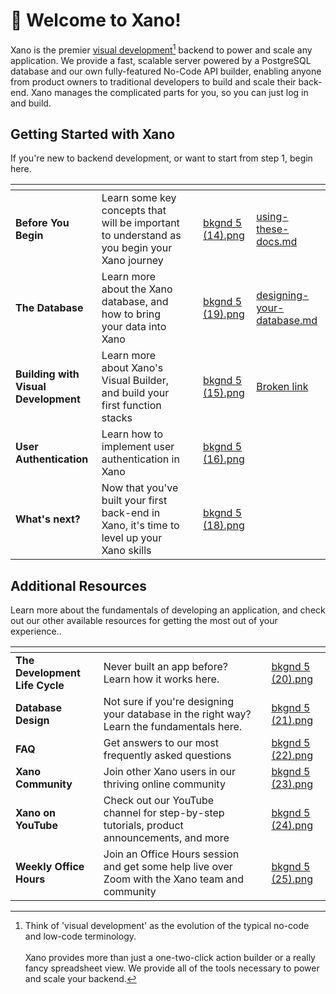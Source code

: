 # 👋 Welcome to Xano!

Xano is the premier [visual development](#user-content-fn-1)[^1] backend to power and scale any application. We provide a fast, scalable server powered by a PostgreSQL database and our own fully-featured No-Code API builder, enabling anyone from product owners to traditional developers to build and scale their back-end. Xano manages the complicated parts for you, so you can just log in and build.

## Getting Started with Xano

If you're new to backend development, or want to start from step 1, begin here.

<table data-card-size="large" data-view="cards"><thead><tr><th></th><th></th><th></th><th data-hidden data-card-cover data-type="files"></th><th data-hidden data-card-target data-type="content-ref"></th></tr></thead><tbody><tr><td><strong>Before You Begin</strong></td><td>Learn some key concepts that will be important to understand as you begin your Xano journey</td><td></td><td><a href=".gitbook/assets/bkgnd 5 (14).png">bkgnd 5 (14).png</a></td><td><a href="before-you-begin/using-these-docs.md">using-these-docs.md</a></td></tr><tr><td><strong>The Database</strong></td><td>Learn more about the Xano database, and how to bring your data into Xano</td><td></td><td><a href=".gitbook/assets/bkgnd 5 (19).png">bkgnd 5 (19).png</a></td><td><a href="the-database/designing-your-database.md">designing-your-database.md</a></td></tr><tr><td><strong>Building with Visual Development</strong></td><td>Learn more about Xano's Visual Builder, and build your first function stacks</td><td></td><td><a href=".gitbook/assets/bkgnd 5 (15).png">bkgnd 5 (15).png</a></td><td><a href="broken-reference">Broken link</a></td></tr><tr><td><strong>User Authentication</strong></td><td>Learn how to implement user authentication in Xano</td><td></td><td><a href=".gitbook/assets/bkgnd 5 (16).png">bkgnd 5 (16).png</a></td><td></td></tr><tr><td><strong>What's next?</strong></td><td>Now that you've built your first back-end in Xano, it's time to level up your Xano skills</td><td></td><td><a href=".gitbook/assets/bkgnd 5 (18).png">bkgnd 5 (18).png</a></td><td></td></tr></tbody></table>

## Additional Resources

Learn more about the fundamentals of developing an application, and check out our other available resources for getting the most out of your experience..

<table data-card-size="large" data-view="cards"><thead><tr><th></th><th></th><th></th><th data-hidden data-card-cover data-type="files"></th></tr></thead><tbody><tr><td><strong>The Development Life Cycle</strong></td><td>Never built an app before? Learn how it works here.</td><td></td><td><a href=".gitbook/assets/bkgnd 5 (20).png">bkgnd 5 (20).png</a></td></tr><tr><td><strong>Database Design</strong></td><td>Not sure if you're designing your database in the right way? Learn the fundamentals here.</td><td></td><td><a href=".gitbook/assets/bkgnd 5 (21).png">bkgnd 5 (21).png</a></td></tr><tr><td><strong>FAQ</strong></td><td>Get answers to our most frequently asked questions</td><td></td><td><a href=".gitbook/assets/bkgnd 5 (22).png">bkgnd 5 (22).png</a></td></tr><tr><td><strong>Xano Community</strong></td><td>Join other Xano users in our thriving online community</td><td></td><td><a href=".gitbook/assets/bkgnd 5 (23).png">bkgnd 5 (23).png</a></td></tr><tr><td><strong>Xano on YouTube</strong></td><td>Check out our YouTube channel for step-by-step tutorials, product announcements, and more</td><td></td><td><a href=".gitbook/assets/bkgnd 5 (24).png">bkgnd 5 (24).png</a></td></tr><tr><td><strong>Weekly Office Hours</strong></td><td>Join an Office Hours session and get some help live over Zoom with the Xano team and community</td><td></td><td><a href=".gitbook/assets/bkgnd 5 (25).png">bkgnd 5 (25).png</a></td></tr></tbody></table>

[^1]: Think of 'visual development' as the evolution of the typical no-code and low-code terminology.\
    \
    Xano provides more than just a one-two-click action builder or a really fancy spreadsheet view. We provide all of the tools necessary to power and scale your backend.
